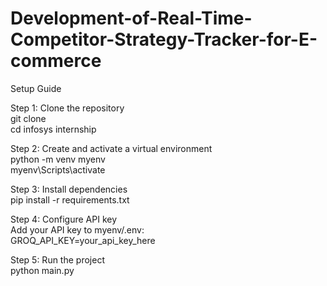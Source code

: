 # Development-of-Real-Time-Competitor-Strategy-Tracker-for-E-commerce


Setup Guide

Step 1: Clone the repository  
git clone <your-repo-url>  
cd infosys internship

Step 2: Create and activate a virtual environment  
python -m venv myenv  
myenv\Scripts\activate

Step 3: Install dependencies  
pip install -r requirements.txt

Step 4: Configure API key  
Add your API key to myenv/.env:  
GROQ_API_KEY=your_api_key_here

Step 5: Run the project  
python main.py
